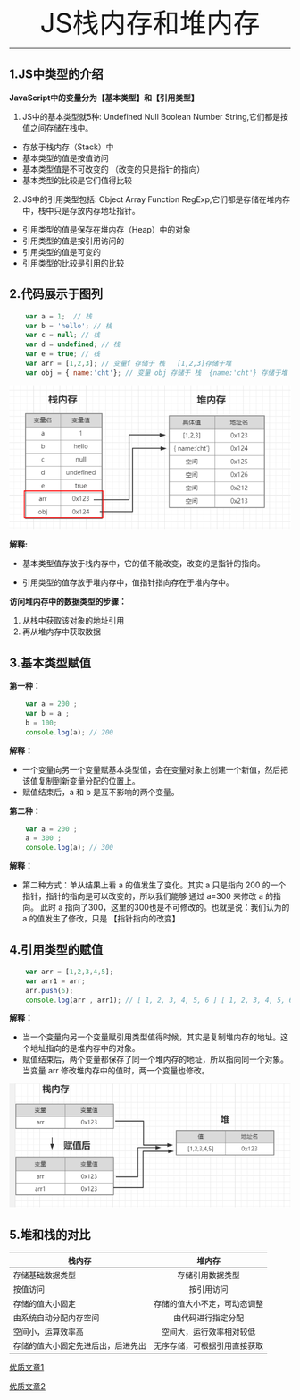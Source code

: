 <div align='center' ><font size='70'>JS栈内存和堆内存</font></div>

---------
## 1.JS中类型的介绍

**JavaScript中的变量分为【基本类型】和【引用类型】**

1. JS中的基本类型就5种: Undefined Null Boolean Number String,它们都是按值之间存储在栈中。

* 存放于栈内存（Stack）中
* 基本类型的值是按值访问
* 基本类型值是不可改变的 （改变的只是指针的指向）
* 基本类型的比较是它们值得比较


2. JS中的引用类型包括: Object Array Function RegExp,它们都是存储在堆内存中，栈中只是存放内存地址指针。

* 引用类型的值是保存在堆内存（Heap）中的对象
* 引用类型的值是按引用访问的
* 引用类型的值是可变的
* 引用类型的比较是引用的比较

## 2.代码展示于图列
```javascript
    var a = 1;  // 栈
    var b = 'hello'; // 栈
    var c = null; // 栈
    var d = undefined; // 栈
    var e = true; // 栈
    var arr = [1,2,3]; // 变量f 存储于 栈   [1,2,3]存储于堆
    var obj = { name:'cht'}; // 变量 obj 存储于 栈  {name:'cht'} 存储于堆
```

![avatar](../../.vuepress/public/image/duiyuzhan.png)

**解释:**

* 基本类型值存放于栈内存中，它的值不能改变，改变的是指针的指向。

* 引用类型的值存放于堆内存中，值指针指向存在于堆内存中。

**访问堆内存中的数据类型的步骤：**

1. 从栈中获取该对象的地址引用
2. 再从堆内存中获取数据

## 3.基本类型赋值
**第一种：**
```javascript
    var a = 200 ; 
    var b = a ; 
    b = 100;
    console.log(a); // 200
```
**解释：**
* 一个变量向另一个变量赋基本类型值，会在变量对象上创建一个新值，然后把该值复制到新变量分配的位置上。
* 赋值结束后，a 和 b 是互不影响的两个变量。

**第二种：**
```javascript
    var a = 200 ; 
    a = 300 ; 
    console.log(a); // 300
```
**解释：**
* 第二种方式：单从结果上看 a 的值发生了变化。其实 a 只是指向 200 的一个指针，指针的指向是可以改变的，所以我们能够 通过 a=300 来修改 a 的指向。
此时 a 指向了300，这里的300也是不可修改的。也就是说：我们认为的 a 的值发生了修改，只是 【指针指向的改变】

## 4.引用类型的赋值

```javascript
    var arr = [1,2,3,4,5];
    var arr1 = arr;
    arr.push(6);
    console.log(arr , arr1); // [ 1, 2, 3, 4, 5, 6 ] [ 1, 2, 3, 4, 5, 6 ]
```
**解释：**
* 当一个变量向另一个变量赋引用类型值得时候，其实是复制堆内存的地址。这个地址指向的是堆内存中的对象。
* 赋值结束后，两个变量都保存了同一个堆内存的地址，所以指向同一个对象。当变量 arr 修改堆内存中的值时，两一个变量也修改。

![avatar](../../.vuepress/public/image/yinyongfuzhi.png)

## 5.堆和栈的对比

栈内存|堆内存
--|:--:
存储基础数据类型|存储引用数据类型
按值访问|按引用访问
存储的值大小固定|存储的值大小不定，可动态调整
由系统自动分配内存空间|由代码进行指定分配
空间小，运算效率高|空间大，运行效率相对较低
存储的值大小固定先进后出，后进先出|无序存储，可根据引用直接获取


[优质文章1](https://mp.weixin.qq.com/s/YMpKnUUKPPIG6FD6CGzfTg)

[优质文章2](https://www.cnblogs.com/zhuyeshen/p/10997893.html)
